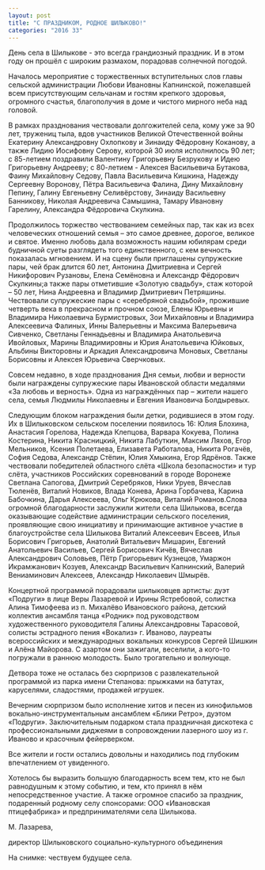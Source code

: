 ```yaml
---
layout: post
title: "С ПРАЗДНИКОМ, РОДНОЕ ШИЛЫКОВО!"
categories: "2016 33"
---
```


День села в Шилыкове - это всегда грандиозный праздник. И в этом году он прошёл с широким размахом, порадовав солнечной погодой.

Началось мероприятие с торжественных вступительных слов главы сельской администрации Любови Ивановны Капнинской, пожелавшей всем присутствующим сельчанам и гостям крепкого здоровья, огромного счастья, благополучия в доме и чистого мирного неба над головой.

В рамках празднования чествовали долгожителей села, кому уже за 90 лет, тружениц тыла, вдов участников Великой Отечественной войны Екатерину Александровну Охлопкову и Зинаиду Фёдоровну Коканову, а также Лидию Иосифовну Серову, которой 30 июля исполнилось 90 лет; с 85-летием поздравили Валентину Григорьевну Безрукову и Идею Григорьевну Андрееву; с 80-летием - Алексея Васильевича Бутакова, Фаину Михайловну Седову, Павла Васильевича Кишкина, Надежду Сергеевну Воронову, Пётра Васильевича Фалина, Дину Михайловну Пепину, Галину Евгеньевну Селивёрстову, Зинаиду Васильевну Банникову, Николая Андреевича Самышина, Тамару Ивановну Гарелину, Александра Фёдоровича Скулкина.

Продолжилось торжество чествованием семейных пар, так как из всех человеческих отношений семья – это самое древнее, дорогое, великое и святое. Именно любовь дала возможность нашим юбилярам среди будничной суеты разглядеть того единственного, с кем вечность показалась мгновением. И на сцену были приглашены супружеские пары, чей брак длится 60 лет, Антонина Дмитриевна  и Сергей Никифорович Рузановы, Елена Семёновна и Александр Фёдорович Скулкины;а также пары отметившие «Золотую свадьбу», стаж которой – 50 лет, Нина Андреевна и Владимир Дмитриевич Петряшины. Чествовали супружеские пары с «серебряной свадьбой», прожившие четверть века в прекрасном и прочном союзе, Елены Юрьевны и Владимира Николаевича Бурмистровых, Зои Михайловны и Владимира Алексеевича Фалиных, Инны Валерьевны и Максима Валерьевича Сивченко, Светланы Геннадьевны и Владимира Анатольевича Ивойловых, Марины Владимировны и Юрия Анатольевича Юйковых, Альбины Викторовны и Аркадия Александровича Моновых, Светланы Борисовны и Алексея Юрьевича Сверчковых.

Совсем недавно, в ходе празднования Дня семьи, любви и верности были награждены супружеские пары Ивановской области медалями «За любовь и верность». Одна из награждённых пар – жители нашего села, семья Людмилы Николаевны и Евгения Ивановича Болдыревых.

Следующим блоком награждения были детки, родившиеся в этом году. Их в Шилыковском сельском поселении появилось 16: Юлия Блохина, Анастасия Горелова, Надежда Клепцова, Варвара Кокуева, Полина Костерина, Никита Красницкий, Никита Лабуткин, Максим Ляхов, Егор Мельников, Ксения Полетаева, Елизавета Работалова, Никита Рогачёв, София Седова, Александр Стёпин, Юлия Хмыкина, Егор Ядрёнов. Также чествовали победителей областного слёта «Школа безопасности» и тур слёта,  участников Российских соревнований в городе Воронеже Светлана Сапогова, Дмитрий Серебряков, Ники Уруев, Вячеслав Тюленёв, Виталий Новиков, Влада Конева, Арина Горбачева, Карина Бабочкина, Дарья Алексеева, Ольг Крюкова, Виталий Романов.Слова огромной благодарности заслужили жители села Шилыкова, всегда оказывающие содействие администрации сельского поселения, проявляющие свою инициативу и принимающие активное участие в благоустройстве села Шилыкова Виталий Алексеевич Евсеев, Илья Борисович Григорьев, Анатолий Витальевич Мишарин, Евгений Анатольевич Васильев, Сергей Борисович Кичёв, Вячеслав Александрович Соловьев, Пётр Григорьевич Кузнецов, Умаржон Икрамжанович Козуев, Александр Васильевич Капнинский, Валерий Вениаминович Алексеев, Александр Николаевич Шмырёв.

Концертной программой порадовали шилыковцев артисты: дуэт «Подруги» в лице Веры Лазаревой и Ирины Ястребовой, солистка Алина Тимофеева из п. Михалёво Ивановского района, детский коллектив ансамбля танца «Родник» под руководством художественного руководителя Галины Александровны Тарасовой, солисты эстрадного пения «Вокализ» г. Иваново, лауреаты всероссийских и международных вокальных конкурсов Сергей Шишкин и Алёна Майорова. С азартом они зажигали, веселили, а кого-то погружали в раннюю молодость. Было трогательно и  волнующе.

Детвора тоже не осталась без сюрпризов с развлекательной программой из парка имени Степанова: прыжками на батутах, каруселями, сладостями, продажей игрушек.

Вечерним сюрпризом было исполнение хитов и песен из кинофильмов вокально-инструментальным ансамблем «Блики Ретро», дуэтом «Подруги». Заключительным подарком стала праздничная дискотека с профессиональными диджеями в сопровождении лазерного шоу из г. Иваново и красочным фейерверком.

Все жители и гости остались довольны и находились под глубоким впечатлением от увиденного.

Хотелось бы выразить большую благодарность всем тем, кто не был равнодушным к этому событию, и тем, кто принял в нём непосредственное участие. А также огромное спасибо за праздник, подаренный родному селу спонсорами: ООО «Ивановская птицефабрика» и предпринимателями села Шилыкова.

М. Лазарева,

директор Шилыковского социально-культурного объединения

На снимке: чествуем будущее села.


